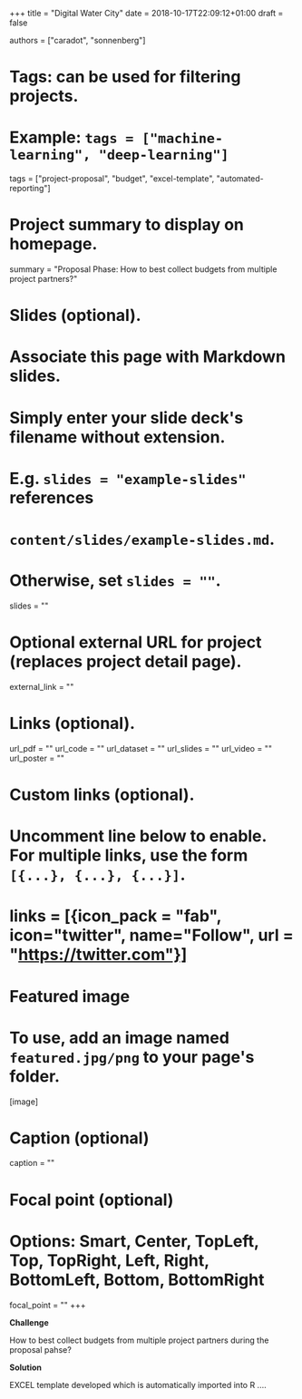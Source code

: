 +++
title = "Digital Water City"
date = 2018-10-17T22:09:12+01:00
draft = false

authors = ["caradot", "sonnenberg"]

# Tags: can be used for filtering projects.
# Example: `tags = ["machine-learning", "deep-learning"]`
tags = ["project-proposal", "budget", "excel-template", "automated-reporting"]

# Project summary to display on homepage.
summary = "Proposal Phase: How to best collect budgets from multiple project partners?"

# Slides (optional).
#   Associate this page with Markdown slides.
#   Simply enter your slide deck's filename without extension.
#   E.g. `slides = "example-slides"` references 
#   `content/slides/example-slides.md`.
#   Otherwise, set `slides = ""`.
slides = ""

# Optional external URL for project (replaces project detail page).
external_link = ""

# Links (optional).
url_pdf = ""
url_code = ""
url_dataset = ""
url_slides = ""
url_video = ""
url_poster = ""

# Custom links (optional).
#   Uncomment line below to enable. For multiple links, use the form `[{...}, {...}, {...}]`.
# links = [{icon_pack = "fab", icon="twitter", name="Follow", url = "https://twitter.com"}]

# Featured image
# To use, add an image named `featured.jpg/png` to your page's folder. 
[image]
  # Caption (optional)
  caption = ""

  # Focal point (optional)
  # Options: Smart, Center, TopLeft, Top, TopRight, Left, Right, BottomLeft, Bottom, BottomRight
  focal_point = ""
+++

**Challenge** 

How to best collect budgets from multiple project partners during the proposal 
pahse?

**Solution**

EXCEL template developed which is automatically imported into R ....
